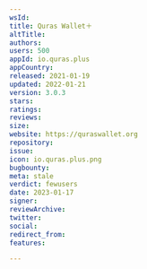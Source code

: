 ```yaml
---
wsId: 
title: Quras Wallet＋
altTitle: 
authors: 
users: 500
appId: io.quras.plus
appCountry: 
released: 2021-01-19
updated: 2022-01-21
version: 3.0.3
stars: 
ratings: 
reviews: 
size: 
website: https://quraswallet.org
repository: 
issue: 
icon: io.quras.plus.png
bugbounty: 
meta: stale
verdict: fewusers
date: 2023-01-17
signer: 
reviewArchive: 
twitter: 
social: 
redirect_from: 
features: 

---
```


